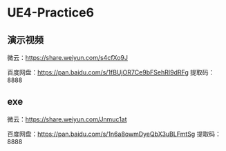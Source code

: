 # UE4-Practice6

## 演示视频

微云：https://share.weiyun.com/s4cfXo9J

百度网盘：https://pan.baidu.com/s/1fBUjOR7Ce9bFSehRI9dRFg 
提取码：8888

## exe

微云：https://share.weiyun.com/Jnmuc1at

百度网盘：https://pan.baidu.com/s/1n6a8owmDyeQbX3uBLFmtSg 
提取码：8888

